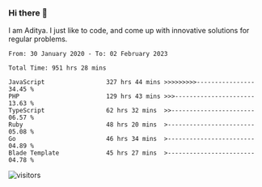 ### Hi there 👋

I am Aditya. I just like to code, and come up with innovative solutions for regular problems.

<!--START_SECTION:waka-->

```text
From: 30 January 2020 - To: 02 February 2023

Total Time: 951 hrs 28 mins

JavaScript                 327 hrs 44 mins >>>>>>>>>----------------   34.45 %
PHP                        129 hrs 43 mins >>>----------------------   13.63 %
TypeScript                 62 hrs 32 mins  >>-----------------------   06.57 %
Ruby                       48 hrs 20 mins  >------------------------   05.08 %
Go                         46 hrs 34 mins  >------------------------   04.89 %
Blade Template             45 hrs 27 mins  >------------------------   04.78 %
```

<!--END_SECTION:waka-->

![visitors](https://visitor-badge.glitch.me/badge?page_id=BrainBuzzer.visitor-badge&left_color=green&right_color=red)
